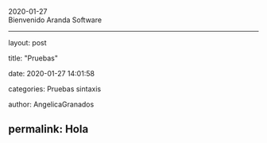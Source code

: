 2020-01-27   
Bienvenido Aranda Software

---
layout: post

title:  "Pruebas"

date:   2020-01-27   14:01:58


categories: Pruebas sintaxis

author: AngelicaGranados

permalink: Hola
---
